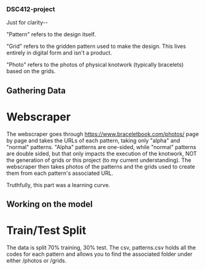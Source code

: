 ### DSC412-project

Just for clarity--

"Pattern" refers to the design itself.

"Grid" refers to the gridden pattern used to make the design. This lives entirely in digital form and isn't a product.

"Photo" refers to the photos of physical knotwork (typically bracelets) based on the grids.

## Gathering Data

# Webscraper

The webscraper goes through https://www.braceletbook.com/photos/ page by page and takes the URLs of each pattern, taking only "alpha"
and "normal" patterns. "Alpha" patterns are one-sided, while "normal" patterns are double sided, but that only impacts the execution
of the knotwork, NOT the generation of grids or this project (to my current understanding). The webscraper then takes photos of the 
patterns and the grids used to create them from each pattern's associated URL.

Truthfully, this part was a learning curve.

## Working on the model

# Train/Test Split

The data is split 70% training, 30% test. The csv, patterns.csv holds all the codes for each pattern and allows you to find the associated
folder under either /photos or /grids.

# 



